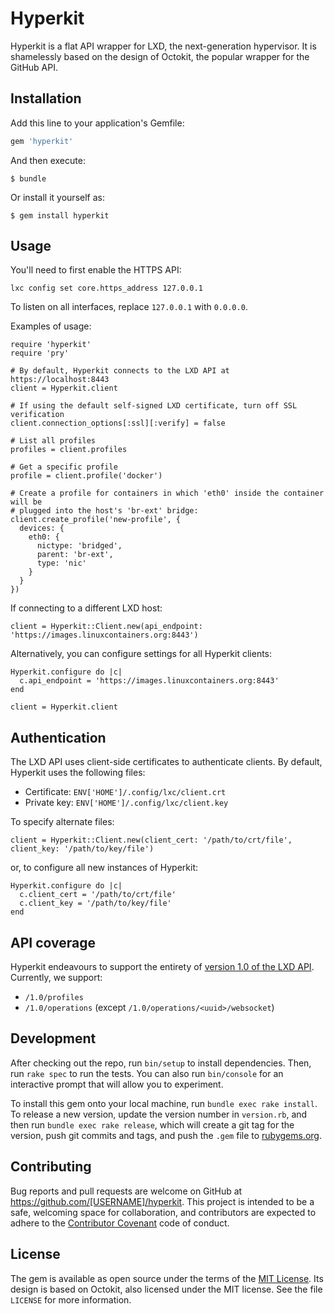 # Hyperkit

Hyperkit is a flat API wrapper for LXD, the next-generation hypervisor.
It is shamelessly based on the design of Octokit, the popular wrapper for
the GitHub API.

## Installation

Add this line to your application's Gemfile:

```ruby
gem 'hyperkit'
```

And then execute:

    $ bundle

Or install it yourself as:

    $ gem install hyperkit

## Usage

You'll need to first enable the HTTPS API:

```
lxc config set core.https_address 127.0.0.1
```

To listen on all interfaces, replace `127.0.0.1` with `0.0.0.0`.

Examples of usage:

```
require 'hyperkit'
require 'pry'

# By default, Hyperkit connects to the LXD API at https://localhost:8443
client = Hyperkit.client

# If using the default self-signed LXD certificate, turn off SSL verification
client.connection_options[:ssl][:verify] = false

# List all profiles
profiles = client.profiles

# Get a specific profile
profile = client.profile('docker')

# Create a profile for containers in which 'eth0' inside the container will be 
# plugged into the host's 'br-ext' bridge:
client.create_profile('new-profile', {
  devices: {
    eth0: {
      nictype: 'bridged',
      parent: 'br-ext',
      type: 'nic'
    }
  }
})
```

If connecting to a different LXD host:

```
client = Hyperkit::Client.new(api_endpoint: 'https://images.linuxcontainers.org:8443')
```

Alternatively, you can configure settings for all Hyperkit clients:

```
Hyperkit.configure do |c|
  c.api_endpoint = 'https://images.linuxcontainers.org:8443'
end

client = Hyperkit.client
```

## Authentication

The LXD API uses client-side certificates to authenticate clients.
By default, Hyperkit uses the following files:

* Certificate: `ENV['HOME']/.config/lxc/client.crt`
* Private key: `ENV['HOME']/.config/lxc/client.key`

To specify alternate files:

```
client = Hyperkit::Client.new(client_cert: '/path/to/crt/file', client_key: '/path/to/key/file')
```

or, to configure all new instances of Hyperkit:

```
Hyperkit.configure do |c|
  c.client_cert = '/path/to/crt/file'
  c.client_key = '/path/to/key/file'
end
```

## API coverage

Hyperkit endeavours to support the entirety of [version 1.0 of the LXD API](https://github.com/lxc/lxd/blob/master/specs/rest-api.md).
Currently, we support:

* `/1.0/profiles`
* `/1.0/operations` (except `/1.0/operations/<uuid>/websocket`)

## Development

After checking out the repo, run `bin/setup` to install dependencies. Then,
run `rake spec` to run the tests. You can also run `bin/console` for an
interactive prompt that will allow you to experiment.

To install this gem onto your local machine, run `bundle exec rake
install`. To release a new version, update the version number in
`version.rb`, and then run `bundle exec rake release`, which will create
a git tag for the version, push git commits and tags, and push the `.gem`
file to [rubygems.org](https://rubygems.org).

## Contributing

Bug reports and pull requests are welcome on GitHub at
https://github.com/[USERNAME]/hyperkit. This project is intended to be
a safe, welcoming space for collaboration, and contributors are expected
to adhere to the [Contributor Covenant](http://contributor-covenant.org)
code of conduct.

## License

The gem is available as open source under the terms of the [MIT
License](http://opensource.org/licenses/MIT).  Its design is based on
Octokit, also licensed under the MIT license.  See the file `LICENSE`
for more information.

